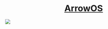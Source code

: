 # <center>[ArrowOS](https://github.com/ArrowOS/android_manifest)
<img src="https://github.com/ArrowOS/getting_started/blob/master/misc/logo.png?raw=true"></center>

